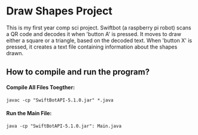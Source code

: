 # Draw Shapes Project

This is my first year comp sci project. Swiftbot (a raspberry pi robot) scans a QR code and decodes it when 'button A' is pressed. It moves to draw either a square or a triangle, based on the decoded text. When 'button X' is pressed, it creates a text file containing information about the shapes drawn. 

## How to compile and run the program?
#### Compile All Files Toegther: 
    javac -cp "SwiftBotAPI-5.1.0.jar" *.java
#### Run the Main File: 
    java -cp "SwiftBotAPI-5.1.0.jar": Main.java
